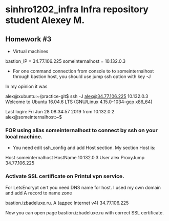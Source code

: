 # sinhro1202_infra Infra repository student Alexey M.

## Homework #3

- Virtual machines


bastion_IP = 34.77.106.225
someinternalhost = 10.132.0.3

- For one command connection from console to to someinternalhost through bastion host, you should use jump ssh option with key -J

In my opinion it was

alex@xubuntu:~/practice-git$ ssh -J alex@34.77.106.225 10.132.0.3
Welcome to Ubuntu 16.04.6 LTS (GNU/Linux 4.15.0-1034-gcp x86_64)

Last login: Fri Jun 28 08:34:57 2019 from 10.132.0.2
alex@someinternalhost:~$

### FOR using alias someinternalhost to connect by ssh on your local machine.

- You need edit ssh_config and add Host section. My section Host is:

Host someinternalhost
    HostName 10.132.0.3
    User alex
    ProxyJump 34.77.106.225

###

### Activate SSL certificate on Printul vpn service.

For LetsEncrypt cert you need DNS name for host. I used my own domain and add A record to name zone

bastion.izbadeluxe.ru.  A (адрес Internet v4) 34.77.106.225

Now you can open page bastion.izbadeluxe.ru with correct SSL certificate.
